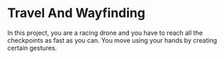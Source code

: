 # Travel And Wayfinding

In this project, you are a racing drone and you have to reach all the checkpoints as fast as you can. You move using your hands by creating certain gestures.
